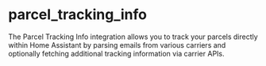 # parcel_tracking_info
The Parcel Tracking Info integration allows you to track your parcels directly within Home Assistant by parsing emails from various carriers and optionally fetching additional tracking information via carrier APIs. 
